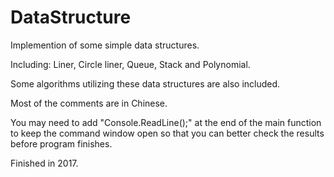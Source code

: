 # DataStructure
Implemention of some simple data structures.

Including: Liner, Circle liner, Queue, Stack and Polynomial.

Some algorithms utilizing these data structures are also included.

Most of the comments are in Chinese.

You may need to add "Console.ReadLine();" at the end of the main function to keep the command window open so that you can better check the results before program finishes. 

Finished in 2017.

